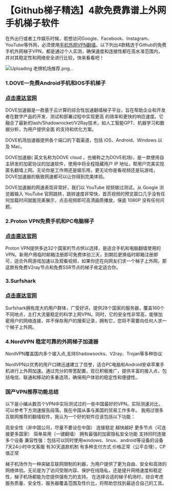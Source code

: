 # 【Github梯子精选】4款免费靠谱上外网手机梯子软件

在外出行或者工作娱乐时候，若想访问Google、Facebook、Instagram、YouTube等外网，必须使用[手机外网VPN翻墙](https://appletalking.cc/archives/2625)。以下列出4款精选于Github的免费手机外网梯子VPN，都是通过个人实测，确保速度和连接性都在高水准范围内，并对其稳定性和网络安全进行比较，快来看看吧！

![Uploading 老牌机场推荐.png…]()


### 1.DOVE—免费Android手机和IOS手机梯子
### [点击直达官网](https://dove8.cc/a.php?alavBTtF8UB)

DOVE加速器是一款基于云计算的综合性加速翻墙梯子平台，旨在帮助企业和开发者在数字产品的开发、测试和部署过程中实现更高 的效率和更快的响应速度。它融合了最新的lash/Shadowrocket/V2Ray技术，如人工智能GPT、机器学习和数据分析，为用户提供全面 的支持和优化方案。

DOVE机场加速器提供各个端口的下载渠道，包括 iOS、Android、Windows 以及 Mac。

DOVE加速器( 英文名称为DOVE cloud ，也被称之为DOVE机场)，是一款使用自主研发的加密协议的加速软件，使用中将全程隐藏用户 IP 地址，帮用户完美实现匿名翻墙上网。无论你是工作用还是娱乐用，更无论你是看视频还是玩游戏，DOVE加速器的极致网速都可以让你得到完美体验。

DOVE加速器的网速表现非常好，我们以 YouTube 视频做过测试，从 Google 浏览器输入 YouTube 官网跳转，跳转速度非常快，首页视频的预览窗口几乎没有任何加载时间就能完美展示，点击视频即可高清画质播放，保底 1080P 没有任何问题。

### 2.Proton VPN免费手机和PC电脑梯子
### [点击直达官网](https://dove8.cc/a.php?alavBTtF8UB)

Proton VPN提供多达32个国家的节点供以选择，是适合手机和电脑翻墙使用的VPN。新用户用临时邮箱注册即可免费体验三天，到期后更换临时邮箱注册即可，适合外网游戏加速以及观看视频，如果你还在向网友们求一个梯子上外网，那这款有免费V2ray节点和免费SSR节点的梯子肯定适合你。

### 3.Surfshark
### [点击直达官网](https://dove8.cc/a.php?alavBTtF8UB)

Surfshark拥有庞大的用户群体，广受好评。提供28个国家的服务器，覆盖160个不同地点，主打大流量稳定的科学上网VPN。同时，它的安全性非常高，能够加密用户的网络连接，并不保存用户的搜索记录，拥有它，您将不需要向任何人求一个梯子上外网。

### 4.NordVPN 稳定可靠的外网梯子加速器

NordVPN覆盖国内多个接入点,支持Shadowsocks、V2ray、Trojan等多种协议

NordVPN以优秀的用户口碑迅速建立了信誉，适合PC电脑和Android安卓苹果手机进行上外网加速。通过充分的带宽配置，现已积极推广，提供丰富的接入点，包括电信、联通和移动的多重选项，确保用户体验的稳定性和便捷性。

### 国产VPN推荐功能总结
以下是小编从数百个VPN中实际测试过的一些中国最好的VPN。实际测速对比，可以参考下方测速报告段落。我在中国从事与美国的贸易工作多年。 我用过很多互联网推荐的翻墙软件。我认为一个好的软件应该包括以下功能：

高安全性（非中国公司，尽量不要设在中国）
连接稳定
越快越好
更多节点（可连接更多国家）
简单易用（一键翻墙）
拥有最强的加密隐私安全功能
支持同时连接多个设备
兼容性强：包括可以同时使用windows、linux、android等设备的设备
7天24小时中文客服
有30天退款机制
有多种支付方式
价格正常（公平合理），CP值正常

梯子机场作为一种突破互联网限制的利器，为用户提供了更为自由、安全和高效的网络体验。无论是为了访问受限内容、保护在线隐私，还是提升网络速度和稳定性，梯子机场都能为您提供强有力的支持。 在选择合适的梯子机场时，综合考虑服务质量、安全性、服务器覆盖范围及性价比，将帮助您找到最适合自己的工具。


